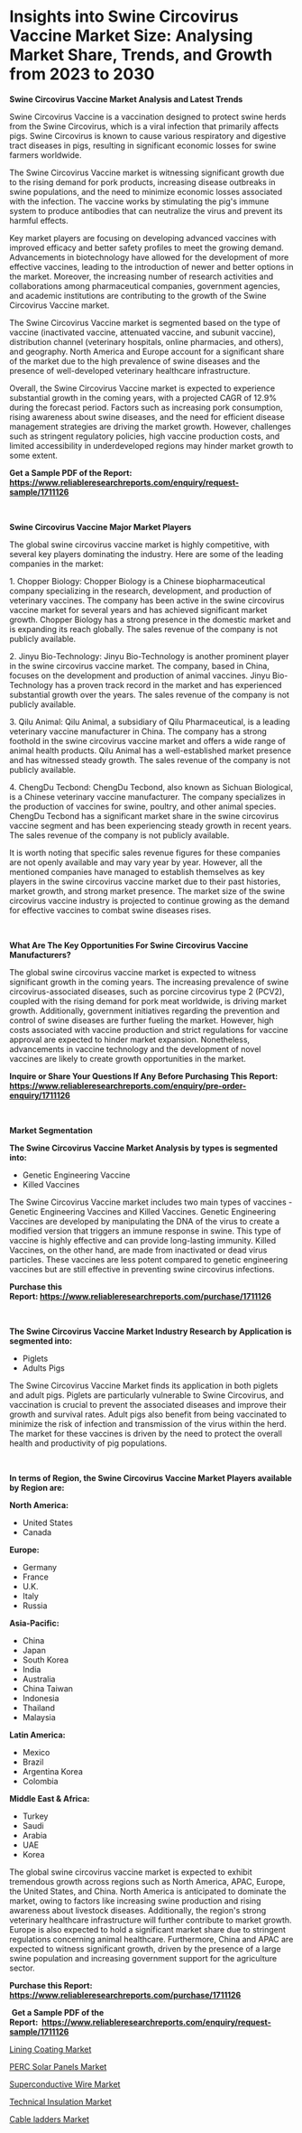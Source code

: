 <p><h1>Insights into Swine Circovirus Vaccine Market Size: Analysing Market Share, Trends, and Growth from 2023 to 2030</h1></p><p><strong>Swine Circovirus Vaccine Market Analysis and Latest Trends</strong></p>
<p><p>Swine Circovirus Vaccine is a vaccination designed to protect swine herds from the Swine Circovirus, which is a viral infection that primarily affects pigs. Swine Circovirus is known to cause various respiratory and digestive tract diseases in pigs, resulting in significant economic losses for swine farmers worldwide.</p><p>The Swine Circovirus Vaccine market is witnessing significant growth due to the rising demand for pork products, increasing disease outbreaks in swine populations, and the need to minimize economic losses associated with the infection. The vaccine works by stimulating the pig's immune system to produce antibodies that can neutralize the virus and prevent its harmful effects.</p><p>Key market players are focusing on developing advanced vaccines with improved efficacy and better safety profiles to meet the growing demand. Advancements in biotechnology have allowed for the development of more effective vaccines, leading to the introduction of newer and better options in the market. Moreover, the increasing number of research activities and collaborations among pharmaceutical companies, government agencies, and academic institutions are contributing to the growth of the Swine Circovirus Vaccine market.</p><p>The Swine Circovirus Vaccine market is segmented based on the type of vaccine (inactivated vaccine, attenuated vaccine, and subunit vaccine), distribution channel (veterinary hospitals, online pharmacies, and others), and geography. North America and Europe account for a significant share of the market due to the high prevalence of swine diseases and the presence of well-developed veterinary healthcare infrastructure. </p><p>Overall, the Swine Circovirus Vaccine market is expected to experience substantial growth in the coming years, with a projected CAGR of 12.9% during the forecast period. Factors such as increasing pork consumption, rising awareness about swine diseases, and the need for efficient disease management strategies are driving the market growth. However, challenges such as stringent regulatory policies, high vaccine production costs, and limited accessibility in underdeveloped regions may hinder market growth to some extent.</p></p>
<p><strong>Get a Sample PDF of the Report:&nbsp; <a href="https://www.reliableresearchreports.com/enquiry/request-sample/1711126">https://www.reliableresearchreports.com/enquiry/request-sample/1711126</a></strong></p>
<p>&nbsp;</p>
<p><strong>Swine Circovirus Vaccine Major Market Players</strong></p>
<p><p>The global swine circovirus vaccine market is highly competitive, with several key players dominating the industry. Here are some of the leading companies in the market:</p><p>1. Chopper Biology: Chopper Biology is a Chinese biopharmaceutical company specializing in the research, development, and production of veterinary vaccines. The company has been active in the swine circovirus vaccine market for several years and has achieved significant market growth. Chopper Biology has a strong presence in the domestic market and is expanding its reach globally. The sales revenue of the company is not publicly available.</p><p>2. Jinyu Bio-Technology: Jinyu Bio-Technology is another prominent player in the swine circovirus vaccine market. The company, based in China, focuses on the development and production of animal vaccines. Jinyu Bio-Technology has a proven track record in the market and has experienced substantial growth over the years. The sales revenue of the company is not publicly available.</p><p>3. Qilu Animal: Qilu Animal, a subsidiary of Qilu Pharmaceutical, is a leading veterinary vaccine manufacturer in China. The company has a strong foothold in the swine circovirus vaccine market and offers a wide range of animal health products. Qilu Animal has a well-established market presence and has witnessed steady growth. The sales revenue of the company is not publicly available.</p><p>4. ChengDu Tecbond: ChengDu Tecbond, also known as Sichuan Biological, is a Chinese veterinary vaccine manufacturer. The company specializes in the production of vaccines for swine, poultry, and other animal species. ChengDu Tecbond has a significant market share in the swine circovirus vaccine segment and has been experiencing steady growth in recent years. The sales revenue of the company is not publicly available.</p><p>It is worth noting that specific sales revenue figures for these companies are not openly available and may vary year by year. However, all the mentioned companies have managed to establish themselves as key players in the swine circovirus vaccine market due to their past histories, market growth, and strong market presence. The market size of the swine circovirus vaccine industry is projected to continue growing as the demand for effective vaccines to combat swine diseases rises.</p></p>
<p>&nbsp;</p>
<p><strong>What Are The Key Opportunities For Swine Circovirus Vaccine Manufacturers?</strong></p>
<p><p>The global swine circovirus vaccine market is expected to witness significant growth in the coming years. The increasing prevalence of swine circovirus-associated diseases, such as porcine circovirus type 2 (PCV2), coupled with the rising demand for pork meat worldwide, is driving market growth. Additionally, government initiatives regarding the prevention and control of swine diseases are further fueling the market. However, high costs associated with vaccine production and strict regulations for vaccine approval are expected to hinder market expansion. Nonetheless, advancements in vaccine technology and the development of novel vaccines are likely to create growth opportunities in the market.</p></p>
<p><strong>Inquire or Share Your Questions If Any Before Purchasing This Report: <a href="https://www.reliableresearchreports.com/enquiry/pre-order-enquiry/1711126">https://www.reliableresearchreports.com/enquiry/pre-order-enquiry/1711126</a></strong></p>
<p>&nbsp;</p>
<p><strong>Market Segmentation</strong></p>
<p><strong>The Swine Circovirus Vaccine Market Analysis by types is segmented into:</strong></p>
<p><ul><li>Genetic Engineering Vaccine</li><li>Killed Vaccines</li></ul></p>
<p><p>The Swine Circovirus Vaccine market includes two main types of vaccines - Genetic Engineering Vaccines and Killed Vaccines. Genetic Engineering Vaccines are developed by manipulating the DNA of the virus to create a modified version that triggers an immune response in swine. This type of vaccine is highly effective and can provide long-lasting immunity. Killed Vaccines, on the other hand, are made from inactivated or dead virus particles. These vaccines are less potent compared to genetic engineering vaccines but are still effective in preventing swine circovirus infections.</p></p>
<p><strong>Purchase this Report:&nbsp;<a href="https://www.reliableresearchreports.com/purchase/1711126">https://www.reliableresearchreports.com/purchase/1711126</a></strong></p>
<p>&nbsp;</p>
<p><strong>The Swine Circovirus Vaccine Market Industry Research by Application is segmented into:</strong></p>
<p><ul><li>Piglets</li><li>Adults Pigs</li></ul></p>
<p><p>The Swine Circovirus Vaccine Market finds its application in both piglets and adult pigs. Piglets are particularly vulnerable to Swine Circovirus, and vaccination is crucial to prevent the associated diseases and improve their growth and survival rates. Adult pigs also benefit from being vaccinated to minimize the risk of infection and transmission of the virus within the herd. The market for these vaccines is driven by the need to protect the overall health and productivity of pig populations.</p></p>
<p>&nbsp;</p>
<p><strong>In terms of Region, the Swine Circovirus Vaccine Market Players available by Region are:</strong></p>
<p>
    <p> <strong> North America: </strong>
        <ul>
            <li>United States</li>
            <li>Canada</li>
        </ul>
        </p> 
    <p> <strong> Europe: </strong>
        <ul>
            <li>Germany</li>
            <li>France</li>
            <li>U.K.</li>
            <li>Italy</li>
            <li>Russia</li>
        </ul>
        </p> 
    <p> <strong> Asia-Pacific: </strong>
        <ul>
            <li>China</li>
            <li>Japan</li>
            <li>South Korea</li>
            <li>India</li>
            <li>Australia</li>
            <li>China Taiwan</li>
            <li>Indonesia</li>
            <li>Thailand</li>
            <li>Malaysia</li>
        </ul>
        </p> 
    <p> <strong> Latin America: </strong>
        <ul>
            <li>Mexico</li>
            <li>Brazil</li>
            <li>Argentina Korea</li>
            <li>Colombia</li>
        </ul>
        </p> 
    <p> <strong> Middle East & Africa: </strong>
        <ul>
            <li>Turkey</li>
            <li>Saudi</li>
            <li>Arabia</li>
            <li>UAE</li>
            <li>Korea</li>
        </ul>
    </p>
    </p>
<p><p>The global swine circovirus vaccine market is expected to exhibit tremendous growth across regions such as North America, APAC, Europe, the United States, and China. North America is anticipated to dominate the market, owing to factors like increasing swine production and rising awareness about livestock diseases. Additionally, the region's strong veterinary healthcare infrastructure will further contribute to market growth. Europe is also expected to hold a significant market share due to stringent regulations concerning animal healthcare. Furthermore, China and APAC are expected to witness significant growth, driven by the presence of a large swine population and increasing government support for the agriculture sector.</p></p>
<p><strong>Purchase this Report: <a href="https://www.reliableresearchreports.com/purchase/1711126">https://www.reliableresearchreports.com/purchase/1711126</a></strong></p>
<p>&nbsp;<strong>Get a Sample PDF of the Report:&nbsp;&nbsp;<a href="https://www.reliableresearchreports.com/enquiry/request-sample/1711126">https://www.reliableresearchreports.com/enquiry/request-sample/1711126</a></strong></p>
<p><strong></strong></p>
<p><p><a href="https://www.linkedin.com/pulse/lining-coating-market-research-report-provides-thorough-industry-dh6ne/">Lining Coating Market</a></p><p><a href="https://medium.com/@fosterfahey1016/perc-solar-panels-market-trends-forecast-and-competitive-analysis-to-2030-5bf25d3d09ce">PERC Solar Panels Market</a></p><p><a href="https://www.linkedin.com/pulse/superconductive-wire-market-research-report-provides-thorough-o7ive/">Superconductive Wire Market</a></p><p><a href="https://www.linkedin.com/pulse/technical-insulation-market-size-share-global-analysis-report-eb3re/">Technical Insulation Market</a></p><p><a href="https://medium.com/@joanacasper19/analyzing-cable-ladders-market-global-industry-perspective-and-forecast-2023-to-2030-b8a16066db81">Cable ladders Market</a></p></p>